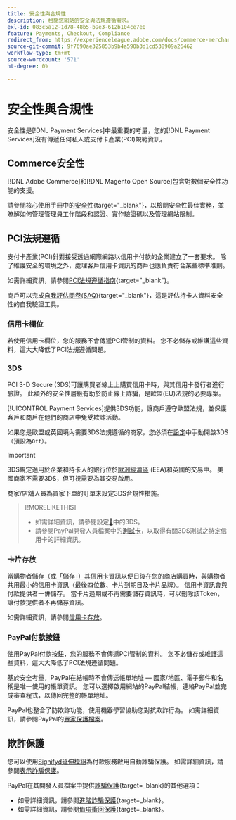 ```yaml
---
title: 安全性與合規性
description: 檢閱您網站的安全與法規遵循需求。
exl-id: 083c5a12-1d78-48b5-b9e3-612b104ce7e0
feature: Payments, Checkout, Compliance
redirect_from: https://experienceleague.adobe.com/docs/commerce-merchant-services/payment-services/security.html
source-git-commit: 9f7690ae325853b9b4a590b3d1cd538909a26462
workflow-type: tm+mt
source-wordcount: '571'
ht-degree: 0%

---
```


# 安全性與合規性

安全性是[!DNL Payment Services]中最重要的考量，您的[!DNL Payment Services]沒有傳遞任何私人或支付卡產業(PCI)規範資訊。

## Commerce安全性

[!DNL Adobe Commerce]和[!DNL Magento Open Source]包含對數個安全性功能的支援。

請參閱核心使用手冊中的[安全性](https://experienceleague.adobe.com/en/docs/commerce-admin/systems/security/security){target="_blank"}，以檢閱安全性最佳實務，並瞭解如何管理管理員工作階段和認證、實作驗證碼以及管理網站限制。

## PCI法規遵循

支付卡產業(PCI)針對接受透過網際網路以信用卡付款的企業建立了一套要求。 除了維護安全的環境之外，處理客戶信用卡資訊的商戶也應負責符合某些標準准則。

如需詳細資訊，請參閱[PCI法規遵循指南](https://experienceleague.adobe.com/en/docs/commerce-admin/start/compliance/payments/compliance-pci){target="_blank"}。

商戶可以完成[自我評估問卷(SAQ)](https://www.pcisecuritystandards.org/pci_security/completing_self_assessment){target="_blank"}，這是評估持卡人資料安全性的自我驗證工具。

### 信用卡欄位

若使用信用卡欄位，您的服務不會傳遞PCI管制的資料。 您不必儲存或維護這些資料，這大大降低了PCI法規遵循問題。

### 3DS

PCI 3-D Secure (3DS)可讓購買者線上上購買信用卡時，與其信用卡發行者進行驗證。 此額外的安全性層級有助於防止線上詐騙，是歐盟(EU)法規的必要專案。

[!UICONTROL Payment Services]提供3DS功能，讓商戶遵守歐盟法規，並保護客戶和商戶在他們的商店中免受欺詐活動。

如果您是歐盟或英國境內需要3DS法規遵循的商家，您必須在[設定](settings.md#credit-card-fields)中手動開啟3DS （預設為`Off`）。

>[!IMPORTANT]
>
>3DS規定適用於企業和持卡人的銀行位於[歐洲經濟區](https://www.efta.int/eea) (EEA)和英國的交易中。 美國商家不需要3DS，但可視需要為其交易啟用。

商家/店舖人員為買家下單的訂單未設定3DS合規性措施。

>[!MORELIKETHIS]
>
> * 如需詳細資訊，請參閱設定[&#128279;](settings.md#3ds)中的3DS。
> * 請參閱PayPal開發人員檔案中的[測試卡](https://developer.paypal.com/docs/checkout/advanced/customize/3d-secure/test/)，以取得有關3DS測試之特定信用卡的詳細資訊。

### 卡片存放

當購物者[儲存（或「儲存」）其信用卡資訊](vaulting.md)以便日後在您的商店購買時，與購物者共用最小的信用卡資訊（最後四位數、卡片到期日及卡片品牌）。 信用卡資訊會與付款提供者一併儲存。 當卡片過期或不再需要儲存資訊時，可以刪除該Token，讓付款提供者不再儲存資訊。

如需詳細資訊，請參閱[信用卡存放](vaulting.md)。

### PayPal付款按鈕

使用PayPal付款按鈕，您的服務不會傳遞PCI管制的資料。 您不必儲存或維護這些資料，這大大降低了PCI法規遵循問題。

基於安全考量，PayPal在結帳時不會傳送帳單地址 — 國家/地區、電子郵件和名稱是唯一使用的帳單資訊。 您可以選擇啟用網站的PayPal結帳，連絡PayPal並完成審查程式，以傳回完整的帳單地址。

PayPal也整合了防欺詐功能，使用機器學習協助您對抗欺詐行為。 如需詳細資訊，請參閱PayPal的[賣家保護檔案](https://www.paypal.com/us/webapps/mpp/security/seller-protection)。

## 欺詐保護

您可以使用[Signifyd延伸模組](https://commercemarketplace.adobe.com/signifyd-module-connect.html)為付款服務啟用自動詐騙保護。 如需詳細資訊，請參閱[表示詐騙保護](fraud-protection.md)。

PayPal在其開發人員檔案中提供[詐騙保護](https://www.paypal.com/us/cshelp/article/what-is-fraud-protection-help1014){target=_blank}的其他選項：

* 如需詳細資訊，請參閱[進階詐騙保護](https://www.paypal.com/us/enterprise/fraud-protection-advanced#fraud-protection-advanced){target=_blank}。
* 如需詳細資訊，請參閱[借項衝回保護](https://www.paypal.com/us/cshelp/article/what-is-chargeback-protection-help608){target=_blank}。
